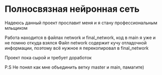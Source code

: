 # Полносвязная нейронная сеть

Надеюсь данный проект прославит меня и я стану профессиональным мльщиком

Работа находится в файлах network и final_network, код в main я уже и не помню откуда взялся 
  Файл network содержит кучу отладочной информации, поэтому всё нужное я перекопировал в final_network

Проект пока сырой и требует доработок

P.S Не понял как мне объединить ветку master и main, памагите)
